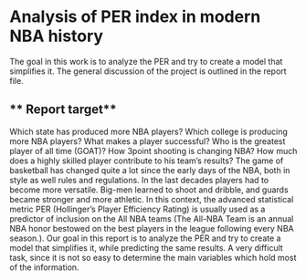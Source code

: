 # **Analysis of PER index in modern NBA history**

The goal in this work is to analyze the PER and try to create a model that simplifies it. The general discussion of the project is outlined in the report file.

## ** Report target**
Which state has produced more NBA players? Which college is producing more NBA players? What makes a player successful? Who is the greatest player of all time (GOAT)? How 3point shooting is changing NBA? How much does a highly skilled player contribute to his team’s results? The game of basketball has changed quite a lot since the early days of the NBA, both in style as well rules and regulations. In the last decades players had to become more versatile. Big-men learned to shoot and dribble, and guards became stronger and more athletic.
In this context, the advanced statistical metric PER (Hollinger’s Player Efficiency Rating) is usually used as a predictor of inclusion on the All NBA teams (The All-NBA Team is an annual NBA honor bestowed on the best players in the league following every NBA season.). Our goal in this report is to analyze the PER and try to create a model that simplifies it, while predicting the same results. A very difficult task, since it is not so easy to determine the main variables which hold
most of the information.
